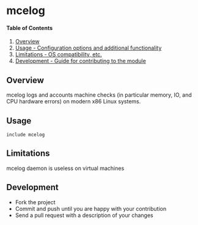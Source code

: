 # mcelog

#### Table of Contents

1. [Overview](#overview)
2. [Usage - Configuration options and additional functionality](#usage)
3. [Limitations - OS compatibility, etc.](#limitations)
4. [Development - Guide for contributing to the module](#development)

## Overview

mcelog logs and accounts machine checks (in particular memory, IO, and CPU hardware errors) 
on modern x86 Linux systems. 

## Usage

    include mcelog

## Limitations

mcelog daemon is useless on virtual machines

## Development

* Fork the project
* Commit and push until you are happy with your contribution
* Send a pull request with a description of your changes
